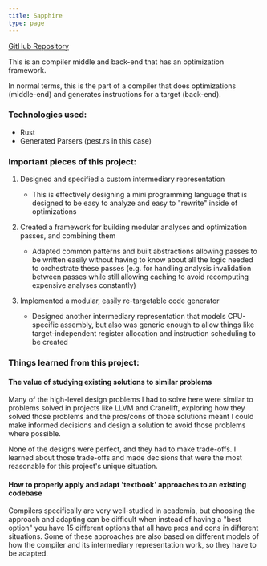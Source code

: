```yaml
---
title: Sapphire
type: page
---
```


[GitHub Repository](https://github.com/evanacox/sapphire)

This is an compiler middle and back-end that has an optimization framework.

In normal terms, this is the part of a compiler that does optimizations (middle-end) 
and generates instructions for a target (back-end).

### Technologies used:

- Rust
- Generated Parsers (pest.rs in this case)

### Important pieces of this project:

1. Designed and specified a custom intermediary representation
    - This is effectively designing a mini programming language that is designed to be
      easy to analyze and easy to "rewrite" inside of optimizations

2. Created a framework for building modular analyses and optimization passes, and combining them
    - Adapted common patterns and built abstractions allowing passes to be written easily without having
      to know about all the logic needed to orchestrate these passes (e.g. for handling analysis invalidation
      between passes while still allowing caching to avoid recomputing expensive analyses constantly)

3. Implemented a modular, easily re-targetable code generator
    - Designed another intermediary representation that models CPU-specific assembly, but also was generic
      enough to allow things like target-independent register allocation and instruction scheduling to be created

### Things learned from this project:

#### The value of studying existing solutions to similar problems

Many of the high-level design problems I had to solve here were similar to problems solved in projects like
LLVM and Cranelift, exploring how they solved those problems and the pros/cons of those solutions
meant I could make informed decisions and design a solution to avoid those problems where possible.

None of the designs were perfect, and they had to make trade-offs. I learned about those trade-offs and made
decisions that were the most reasonable for this project's unique situation.

#### How to properly apply and adapt 'textbook' approaches to an existing codebase

Compilers specifically are very well-studied in academia, but choosing the approach and
adapting can be difficult when instead of having a "best option" you have 15 different
options that all have pros and cons in different situations. Some of these approaches
are also based on different models of how the compiler and its intermediary representation
work, so they have to be adapted.
